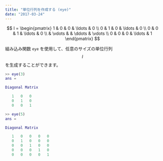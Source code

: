 ```yaml
---
title: "単位行列を作成する (eye)"
date: "2017-03-24"
---
```


$$
  I = \begin{pmatrix}
    1 & 0 & 0 & \ldots & 0 \\
    0 & 1 & 0 & \ldots & 0 \\
    0 & 0 & 1 & \ldots & 0 \\
      & \vdots &  & \ddots & \vdots \\
    0 & 0 & 0 & \ldots & 1
  \end{pmatrix}
$$

組み込み関数 `eye` を使用して、任意のサイズの単位行列 $$I$$ を生成することができます。

~~~ matlab
>> eye(3)
ans =

Diagonal Matrix

   1   0   0
   0   1   0
   0   0   1

>> eye(5)
ans =

Diagonal Matrix

   1   0   0   0   0
   0   1   0   0   0
   0   0   1   0   0
   0   0   0   1   0
   0   0   0   0   1
~~~


